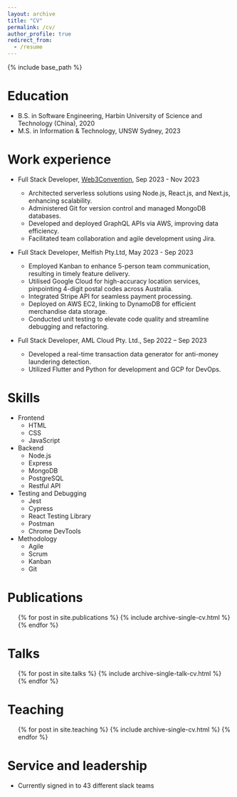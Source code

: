 ```yaml
---
layout: archive
title: "CV"
permalink: /cv/
author_profile: true
redirect_from:
  - /resume
---
```


{% include base_path %}

Education
======
* B.S. in Software Engineering, Harbin University of Science and Technology (China), 2020
* M.S. in Information & Technology, UNSW Sydney, 2023

Work experience
======
* Full Stack Developer, [Web3Convention](https://web3convention.com), Sep 2023 - Nov 2023
  * Architected serverless solutions using Node.js, React.js, and Next.js, enhancing scalability.
  * Administered Git for version control and managed MongoDB databases.
  * Developed and deployed GraphQL APIs via AWS, improving data efficiency.
  * Facilitated team collaboration and agile development using Jira.




* Full Stack Developer, Melfish Pty.Ltd, May 2023 - Sep 2023
  * Employed Kanban to enhance 5-person team communication, resulting in timely feature delivery.
  * Utilised Google Cloud for high-accuracy location services, pinpointing 4-digit postal codes across Australia.
  * Integrated Stripe API for seamless payment processing.
  * Deployed on AWS EC2, linking to DynamoDB for efficient merchandise data storage.
  * Conducted unit testing to elevate code quality and streamline debugging and refactoring.



* Full Stack Developer, AML Cloud Pty. Ltd., Sep 2022 – Sep 2023
  * Developed a real-time transaction data generator for anti-money laundering detection.
  * Utilized Flutter and Python for development and GCP for DevOps.

  
Skills
======
* Frontend
  * HTML
  * CSS
  * JavaScript
* Backend
  * Node.js
  * Express
  * MongoDB
  * PostgreSQL
  * Restful API
* Testing and Debugging
  * Jest
  * Cypress
  * React Testing Library
  * Postman
  * Chrome DevTools
* Methodology
  * Agile
  * Scrum
  * Kanban
  * Git

Publications
======
  <ul>{% for post in site.publications %}
    {% include archive-single-cv.html %}
  {% endfor %}</ul>
  
Talks
======
  <ul>{% for post in site.talks %}
    {% include archive-single-talk-cv.html %}
  {% endfor %}</ul>
  
Teaching
======
  <ul>{% for post in site.teaching %}
    {% include archive-single-cv.html %}
  {% endfor %}</ul>
  
Service and leadership
======
* Currently signed in to 43 different slack teams

